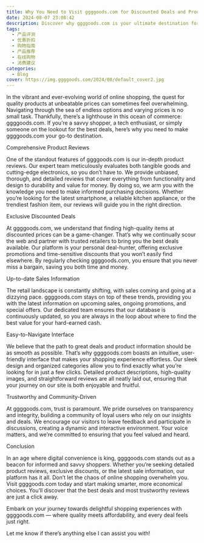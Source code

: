 ```yaml
---
title: Why You Need to Visit ggggoods.com for Discounted Deals and Product Reviews
date: 2024-08-07 23:08:42
description: Discover why ggggoods.com is your ultimate destination for exclusive discounts, honest product reviews, and the latest deals. Get expert insights on quality products at unbeatable prices.
tags:
  - 产品评测
  - 优惠折扣
  - 购物指南
  - 产品推荐
  - 在线购物
  - 消费建议
categories:
  - Blog
cover: https://img.ggggoods.com/2024/08/default_cover2.jpg
---
```

In the vibrant and ever-evolving world of online shopping, the quest for quality products at unbeatable prices can sometimes feel overwhelming. Navigating through the sea of endless options and varying prices is no small task. Thankfully, there’s a lighthouse in this ocean of commerce: ggggoods.com. If you’re a savvy shopper, a tech enthusiast, or simply someone on the lookout for the best deals, here’s why you need to make ggggoods.com your go-to destination.

Comprehensive Product Reviews

One of the standout features of ggggoods.com is our in-depth product reviews. Our expert team meticulously evaluates both tangible goods and cutting-edge electronics, so you don’t have to. We provide unbiased, thorough, and detailed reviews that cover everything from functionality and design to durability and value for money. By doing so, we arm you with the knowledge you need to make informed purchasing decisions. Whether you’re looking for the latest smartphone, a reliable kitchen appliance, or the trendiest fashion item, our reviews will guide you in the right direction.

Exclusive Discounted Deals

At ggggoods.com, we understand that finding high-quality items at discounted prices can be a game-changer. That’s why we continually scour the web and partner with trusted retailers to bring you the best deals available. Our platform is your personal deal-hunter, offering exclusive promotions and time-sensitive discounts that you won’t easily find elsewhere. By regularly checking ggggoods.com, you ensure that you never miss a bargain, saving you both time and money.

Up-to-date Sales Information

The retail landscape is constantly shifting, with sales coming and going at a dizzying pace. ggggoods.com stays on top of these trends, providing you with the latest information on upcoming sales, ongoing promotions, and special offers. Our dedicated team ensures that our database is continuously updated, so you are always in the loop about where to find the best value for your hard-earned cash.

Easy-to-Navigate Interface

We believe that the path to great deals and product information should be as smooth as possible. That’s why ggggoods.com boasts an intuitive, user-friendly interface that makes your shopping experience effortless. Our sleek design and organized categories allow you to find exactly what you’re looking for in just a few clicks. Detailed product descriptions, high-quality images, and straightforward reviews are all neatly laid out, ensuring that your journey on our site is both enjoyable and fruitful.

Trustworthy and Community-Driven

At ggggoods.com, trust is paramount. We pride ourselves on transparency and integrity, building a community of loyal users who rely on our insights and deals. We encourage our visitors to leave feedback and participate in discussions, creating a dynamic and interactive environment. Your voice matters, and we’re committed to ensuring that you feel valued and heard.

Conclusion

In an age where digital convenience is king, ggggoods.com stands out as a beacon for informed and savvy shoppers. Whether you’re seeking detailed product reviews, exclusive discounts, or the latest sale information, our platform has it all. Don’t let the chaos of online shopping overwhelm you. Visit ggggoods.com today and start making smarter, more economical choices. You’ll discover that the best deals and most trustworthy reviews are just a click away.

Embark on your journey towards delightful shopping experiences with ggggoods.com — where quality meets affordability, and every deal feels just right.

Let me know if there’s anything else I can assist you with!